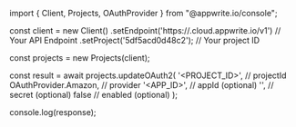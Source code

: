 import { Client, Projects, OAuthProvider } from "@appwrite.io/console";

const client = new Client()
    .setEndpoint('https://<REGION>.cloud.appwrite.io/v1') // Your API Endpoint
    .setProject('5df5acd0d48c2'); // Your project ID

const projects = new Projects(client);

const result = await projects.updateOAuth2(
    '<PROJECT_ID>', // projectId
    OAuthProvider.Amazon, // provider
    '<APP_ID>', // appId (optional)
    '<SECRET>', // secret (optional)
    false // enabled (optional)
);

console.log(response);
